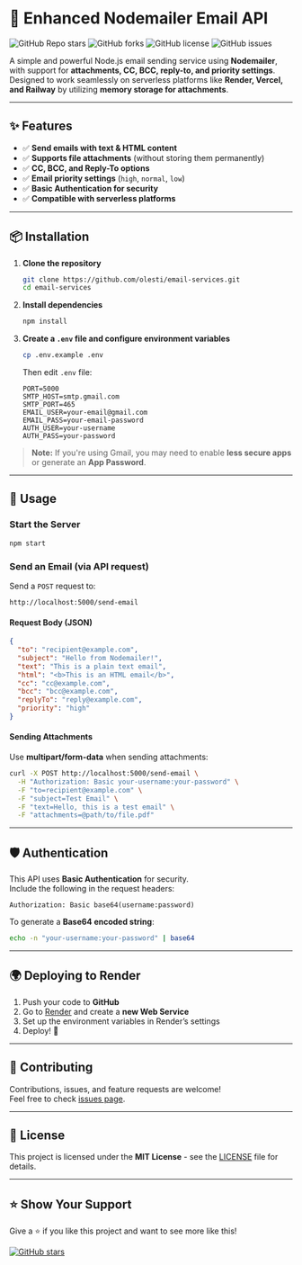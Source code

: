 
# 🚀 Enhanced Nodemailer Email API

![GitHub Repo stars](https://img.shields.io/github/stars/olesti/email-services?style=social)
![GitHub forks](https://img.shields.io/github/forks/olesti/email-services?style=social)
![GitHub license](https://img.shields.io/github/license/olesti/email-services)
![GitHub issues](https://img.shields.io/github/issues/olesti/email-services)


A simple and powerful Node.js email sending service using **Nodemailer**, with support for **attachments, CC, BCC, reply-to, and priority settings**. Designed to work seamlessly on serverless platforms like **Render, Vercel, and Railway** by utilizing **memory storage for attachments**.

---

## ✨ Features

- ✅ **Send emails with text & HTML content**  
- ✅ **Supports file attachments** (without storing them permanently)  
- ✅ **CC, BCC, and Reply-To options**  
- ✅ **Email priority settings** (`high`, `normal`, `low`)  
- ✅ **Basic Authentication for security**  
- ✅ **Compatible with serverless platforms**  

---

## 📦 Installation

1. **Clone the repository**

   ```sh
   git clone https://github.com/olesti/email-services.git
   cd email-services
   ```

2. **Install dependencies**

   ```sh
   npm install
   ```

3. **Create a `.env` file and configure environment variables**

   ```sh
   cp .env.example .env
   ```

   Then edit `.env` file:

   ```
   PORT=5000
   SMTP_HOST=smtp.gmail.com
   SMTP_PORT=465
   EMAIL_USER=your-email@gmail.com
   EMAIL_PASS=your-email-password
   AUTH_USER=your-username
   AUTH_PASS=your-password
   ```

> **Note:** If you're using Gmail, you may need to enable **less secure apps** or generate an **App Password**.

---

## 🚀 Usage

### **Start the Server**

```sh
npm start
```

### **Send an Email (via API request)**

Send a `POST` request to:

```
http://localhost:5000/send-email
```

#### **Request Body (JSON)**

```json
{
  "to": "recipient@example.com",
  "subject": "Hello from Nodemailer!",
  "text": "This is a plain text email",
  "html": "<b>This is an HTML email</b>",
  "cc": "cc@example.com",
  "bcc": "bcc@example.com",
  "replyTo": "reply@example.com",
  "priority": "high"
}
```

#### **Sending Attachments**

Use **multipart/form-data** when sending attachments:

```sh
curl -X POST http://localhost:5000/send-email \
  -H "Authorization: Basic your-username:your-password" \
  -F "to=recipient@example.com" \
  -F "subject=Test Email" \
  -F "text=Hello, this is a test email" \
  -F "attachments=@path/to/file.pdf"
```

---

## 🛡 Authentication

This API uses **Basic Authentication** for security.  
Include the following in the request headers:

```
Authorization: Basic base64(username:password)
```

To generate a **Base64 encoded string**:

```sh
echo -n "your-username:your-password" | base64
```

---

## 🌍 Deploying to Render

1. Push your code to **GitHub**
2. Go to [Render](https://render.com/) and create a **new Web Service**
3. Set up the environment variables in Render’s settings
4. Deploy! 🎉

---

## 🤝 Contributing

Contributions, issues, and feature requests are welcome!  
Feel free to check [issues page](https://github.com/olesti/email-services/issues).

---

## 📄 License

This project is licensed under the **MIT License** - see the [LICENSE](LICENSE) file for details.

---

## ⭐ Show Your Support

Give a ⭐ if you like this project and want to see more like this!

[![GitHub stars](https://img.shields.io/github/stars/olesti/email-services?style=social)](https://github.com/olesti/email-services/stargazers)

